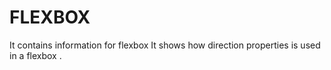 # FLEXBOX
It contains information for flexbox
It shows how direction properties is used in a flexbox .
